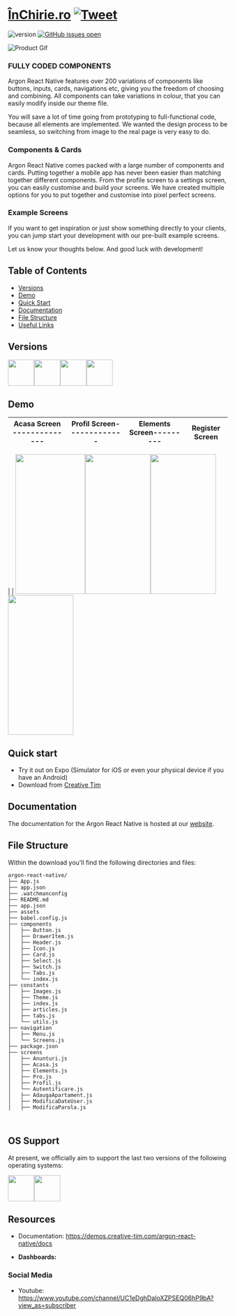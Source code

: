 # [ÎnChirie.ro](https://creativetimofficial.github.io/argon-react-native/docs/#) [![Tweet](https://img.shields.io/youtube/likes/f75IBP8j_e0?style=social)](https://www.youtube.com/watch?v=f75IBP8j_e0)


 ![version](https://img.shields.io/badge/version-1.4.0-blue.svg)  [![GitHub issues open](https://img.shields.io/github/issues/creativetimofficial/argon-react-native.svg?style=flat)](https://github.com/mgherasim97/InChirie.ro-frontend/tree/features/productPage/argon-react-native-master) 


![Product Gif](https://scontent.fotp1-1.fna.fbcdn.net/v/t1.0-9/104053460_3065017330283377_7807393785801762536_n.jpg?_nc_cat=111&_nc_sid=8024bb&_nc_oc=AQnfp8x0V0QU_JvCIIHXSk2JQil05tSvFsjiJ5zduBTMShDMusOlbHYFp0eO_pr5-Bo&_nc_ht=scontent.fotp1-1.fna&oh=da3a68da87db3e911a4fc3c40444a2aa&oe=5F0CC8E7)



### FULLY CODED COMPONENTS

Argon React Native features over 200 variations of components like buttons, inputs, cards, navigations etc, giving you the freedom of choosing and combining. All components can take variations in colour, that you can easily modify inside our theme file.

You will save a lot of time going from prototyping to full-functional code, because all elements are implemented. We wanted the design process to be seamless, so switching from image to the real page is very easy to do.

### Components & Cards
Argon React Native comes packed with a large number of components and cards. Putting together a mobile app has never been easier than matching together different components. From the profile screen to a settings screen, you can easily customise and build your screens. We have created multiple options for you to put together and customise into pixel perfect screens. 

### Example Screens
If you want to get inspiration or just show something directly to your clients, you can jump start your development with our pre-built example screens. 


Let us know your thoughts below. And good luck with development!


## Table of Contents

* [Versions](#versions) 
* [Demo](#demo)
* [Quick Start](#quick-start)
* [Documentation](#documentation)
* [File Structure](#file-structure)
* [Useful Links](#useful-links)

## Versions

[<img src="https://github.com/creativetimofficial/public-assets/blob/master/logos/html-logo.jpg?raw=true" width="60" height="60" />](https://www.creative-tim.com/product/argon-design-system)[<img src="https://github.com/creativetimofficial/public-assets/blob/master/logos/vue-logo.jpg?raw=true" width="60" height="60" />](https://www.creative-tim.com/product/vue-argon-design-system)[<img src="https://github.com/creativetimofficial/public-assets/blob/master/logos/react-logo.jpg?raw=true" width="60" height="60" />](https://www.creative-tim.com/product/argon-design-system-react)[<img src="https://github.com/creativetimofficial/public-assets/blob/master/logos/react-native-logo.jpg?raw=true" width="60" height="60" />](https://www.creative-tim.com/product/argon-react-native)


## Demo

| Acasa Screen  -------------- | Profil Screen------------- | Elements Screen--------- | Register Screen |
| ---- | --- | --- | --- |
|
|
[<img src="https://scontent.fotp1-1.fna.fbcdn.net/v/t1.0-9/104332456_3065025350282575_6058928127639768554_n.jpg?_nc_cat=111&_nc_sid=110474&_nc_oc=AQkLcjj_pYb-8IN1LiybC2O1HaYLwkvTXtSXiMYbs0PSPddQzEjjkRpp1GP4MhlnOaI&_nc_ht=scontent.fotp1-1.fna&oh=02514a4fa298e416939f091368b3dd38&oe=5F0B573A" width="160" height="320" />](https://www.creative-tim.com/product/argon-design-system)[<img src="https://scontent.fotp1-1.fna.fbcdn.net/v/t1.0-9/104464327_3065025343615909_2129388247269892469_n.jpg?_nc_cat=111&_nc_sid=110474&_nc_oc=AQkTCo2L6olA45SN2Mf4Q-ms9v2BWPFm22s67tdL0Av6_PHdzb4Dn-bGbWFa-bMNhLQ&_nc_ht=scontent.fotp1-1.fna&oh=1e0bf325d2e4c1d2c68f364a5b7e002b&oe=5F0A5038" width="150" height="320" />](https://www.creative-tim.com/product/vue-argon-design-system)[<img src="https://scontent.fotp1-2.fna.fbcdn.net/v/t1.0-9/104432001_3065025503615893_1415493301335997109_n.jpg?_nc_cat=108&_nc_sid=110474&_nc_oc=AQk61PZB381xIxZZnsEASG_haCZkFbHykwJF8ogcnSPvr3hcuq2tVpbbPR8oaqvQaqA&_nc_ht=scontent.fotp1-2.fna&oh=54d5edc2a941bfc74b3417dbb7e3bd0b&oe=5F0CC9A6" width="150" height="320" />](https://www.creative-tim.com/product/argon-design-system-react)[<img src="https://scontent.fotp1-2.fna.fbcdn.net/v/t1.0-9/104214180_3065025496949227_3388417087056131041_n.jpg?_nc_cat=101&_nc_sid=110474&_nc_oc=AQlleW8zGo-wz9gWj8WPRqk4kwZUh91ktFOkboCERl6DkqrrdfT71O252RuBAw6iOsQ&_nc_ht=scontent.fotp1-2.fna&oh=8192e3af7a03f6a3c07086a31445dc84&oe=5F0AE12C" width="150" height="320" />](https://www.creative-tim.com/product/argon-react-native)



## Quick start
- Try it out on Expo (Simulator for iOS or even your physical device if you have an Android)
- Download from [Creative Tim](https://www.creative-tim.com/product/argon-react-native)


## Documentation
The documentation for the Argon React Native is hosted at our [website](https://demos.creative-tim.com/argon-react-native/docs/).


## File Structure
Within the download you'll find the following directories and files:

```
argon-react-native/
├── App.js
├── app.json
├── .watchmanconfig
├── README.md
├── app.json
├── assets
├── babel.config.js
├── components
│   ├── Button.js
│   ├── DrawerItem.js
│   ├── Header.js
│   ├── Icon.js
│   ├── Card.js
│   ├── Select.js
│   ├── Switch.js
│   ├── Tabs.js
│   └── index.js
├── constants
│   ├── Images.js
│   ├── Theme.js
│   ├── index.js
│   ├── articles.js
│   ├── tabs.js
│   └── utils.js
├── navigation
│   ├── Menu.js
│   └── Screens.js
├── package.json
├── screens
│   ├── Anunturi.js
│   ├── Acasa.js
│   ├── Elements.js
│   ├── Pro.js
│   ├── Profil.js
│   └── Autentificare.js
│   ├── AdaugaApartament.js
│   ├── ModificaDateUser.js
│   ├── ModificaParola.js
    


```


## OS Support

At present, we officially aim to support the last two versions of the following operating systems:

[<img src="https://raw.githubusercontent.com/creativetimofficial/ct-material-kit-pro-react-native/master/assets/android-logo.png" width="60" height="60" />](https://www.creative-tim.com/product/material-kit-pro-react-native)[<img src="https://raw.githubusercontent.com/creativetimofficial/ct-material-kit-pro-react-native/master/assets/apple-logo.png" width="60" height="60" />](https://www.creative-tim.com/product/material-kit-pro-react-native)



## Resources

- Documentation: <https://demos.creative-tim.com/argon-react-native/docs>

- **Dashboards:**

### Social Media


 - Youtube: <https://www.youtube.com/channel/UC1eDghDaIoXZPSEQ06hP9bA?view_as=subscriber>


